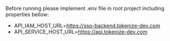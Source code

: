 Before running please implement .env file in root project including properties bellow:
- API_IAM_HOST_URL=https://sso-backend.tokenize-dev.com
- API_SERVICE_HOST_URL=https://api.tokenize-dev.com
